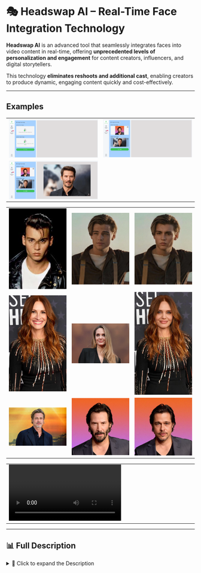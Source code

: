 # 🎭 Headswap AI – Real-Time Face Integration Technology

**Headswap AI** is an advanced tool that seamlessly integrates faces into video content in real-time, offering **unprecedented levels of personalization and engagement** for content creators, influencers, and digital storytellers.

This technology **eliminates reshoots and additional cast**, enabling creators to produce dynamic, engaging content quickly and cost-effectively.

---

## Examples

<table>
    <tbody>
        <tr>
            <td width="50%">
                <img src="./img/img-1.png" alt="img" />
            </td>
            <td width="50%">
                <img src="./img/img-2.png" alt="img" />
            </td>
        </tr>
        <tr>
            <td width="50%">
                <img src="./img/img-3.png" alt="img" />
            </td>
            <td width="50%"></td>
        </tr>
    </tbody>
</table>

<table>
    <tbody>
        <tr>
            <td width="33.3333%">
                <img src="./img/img-4.jpg" alt="img" />
            </td>
            <td width="33.3333%">
                <img src="./img/img-5.jpg" alt="img" />
            </td>
            <td width="33.3333%">
                <img src="./img/img-6.jpg" alt="img" />
            </td>
        </tr>
        <tr>
            <td width="33.3333%">
                <img src="./img/img-7.png" alt="img" />
            </td>
            <td width="33.3333%">
                <img src="./img/img-8.png" alt="img" />
            </td>
            <td width="33.3333%">
                <img src="./img/img-9.jpg" alt="img" />
            </td>
        </tr>
        <tr>
            <td width="33.3333%">
                <img src="./img/img-10.jpg" alt="img" />
            </td>
            <td width="33.3333%">
                <img src="./img/img-11.png" alt="img" />
            </td>
            <td width="33.3333%">
                <img src="./img/img-12.jpg" alt="img" />
            </td>
        </tr>
    </tbody>
</table>

<table>
    <tbody>
        <tr>
            <td width="50%">
                <video src="https://github.com/user-attachments/assets/6f1ca784-1e79-4982-a654-039ac19a01ad" controls preload>
                    Your browser does not support the video tag.
                </video>
            </td>
            <td width="50%"></td>
        </tr>
    </tbody>
</table>

---

## 📊 Full Description

<details>
  <summary>📖 Click to expand the Description</summary>

## 🎬 Overview
In today’s fast-paced digital media landscape, content creators are challenged to produce varied, engaging videos **under tight deadlines and limited resources**.

**Headswap AI** addresses this by allowing **real-time face integration** into videos, maintaining **high realism** while offering creative flexibility and efficiency.

---

## ❌ Problem
- Traditional content creation is **time-consuming and expensive**.
- Reshoots, costume changes, and additional cast **limit content diversity**.
- Continuous creative innovation is **stifled by logistical and financial constraints**.
- Influencers need **fast, flexible, and realistic content creation tools**.

---

## ✅ Solution
- Real-time face mapping and integration using AI
- Maintains facial expressions, movements, and lighting
- Fast, cost-effective, and accessible
- Flexible content adaptation for **storytelling and personalization**
- Seamless integration into video pipelines for **professional-quality output**

---

## 🛠️ Process

### 1️⃣ Data Collection & Preprocessing
- Thousands of facial images across **ethnicities, ages, and expressions**
- Variations in lighting, angles, and obstructions
- Face detection with **Haar Cascade Classifier**
- Landmark detection using **Dlib**
- Alignment and cropping for training

### 2️⃣ Model Training & Architecture
- **Generative Adversarial Network (GAN)** using **First Order Motion Model**
- Generator predicts target face with motion from driving video
- Discriminator evaluates realism
- Custom loss function for **identity preservation and motion transfer**

### 3️⃣ Real-Time Processing & Optimization
- **Model pruning, quantization**, and efficient convolutions
- NVIDIA **TensorRT** for accelerated inference
- Real-time performance: **30 fps on consumer GPUs, 60 fps on high-end GPUs**

### 4️⃣ Video Processing Pipeline
- Detect and track faces in video frames using **SSD + custom tracking algorithm**
- Process frames through trained GAN
- Reassemble video seamlessly

### 5️⃣ Post-Processing & Quality Enhancement
- Color correction for **skin tone matching**
- Edge smoothing to remove artifacts
- Temporal consistency using **optical flow**

---

## 🏆 Achievements
- ⏱️ **Real-time performance** at 30–60 fps
- 💾 **40% reduction** in model size without quality loss
- 🎯 **95% accuracy** in facial expressions and head movements
- 🌍 Dataset: **10,000+ images** across diverse demographics
- 📈 **20,000+ personalized videos** created within six months
- Integrated into **3 leading content creation platforms**

---

## 🔮 Future Improvements
- **User Interface Development** for non-technical users
- Enhanced **model generalization** for extreme expressions, angles, and lighting
- Further reduction in **processing time**
- **High-resolution support** (4K output)
- **Ethical safeguards** for deepfake detection and watermarking
- Real-time streaming integration for **live broadcasting and video conferencing**

---

## 🧰 Resources
- First Order Motion Model for Image Animation – Aliaksandr Siarohin et al.
- Generative Adversarial Networks – Ian Goodfellow et al.
- Improving the Realism of Synthetic Images – Apple Inc.
- Deep Learning for Computer Vision: A Brief Review – Geoffrey Hinton et al.
- Efficient Object Detection – Ross Girshick et al.
- Real-time Super-Resolution Using Sub-Pixel CNN – Wenzhe Shi et al.
- DeepFake Survey – Yisroel Mirsky, Wenke Lee
- Face Detection with Faster R-CNN – Shaoqing Ren et al.

</details>
